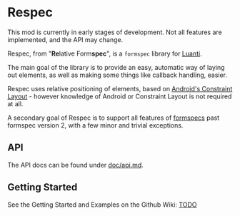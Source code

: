 # Respec
This mod is currently in early stages of development. Not all features are implemented, and the API may change.

Respec, from "**Re**lative Form**spec**", is a `formspec` library for [Luanti](https://www.luanti.org).

The main goal of the library is to provide an easy, automatic way of laying out elements, as well as making some things like callback handling, easier.

Respec uses relative positioning of elements, based on [Android's Constraint Layout](https://developer.android.com/develop/ui/views/layout/constraint-layout) - however knowledge of Android or Constraint Layout is not required at all.

A secondary goal of Respec is to support all features of [formspecs](https://github.com/luanti-org/luanti/blob/master/doc/lua_api.md#formspec) past formspec version 2, with a few minor and trivial exceptions.

## API

The API docs can be found under [doc/api.md](https://github.com/ZenonSeth/respec/blob/main/doc/api.md).

## Getting Started
See the Getting Started and Examples on the Github Wiki: [TODO]()
